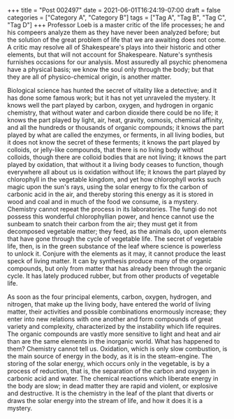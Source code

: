 +++
title = "Post 002497"
date = 2021-06-01T16:24:19-07:00
draft = false
categories = ["Category A", "Category B"]
tags = ["Tag A", "Tag B", "Tag C", "Tag D"]
+++
Professor Loeb is a master critic of the life processes; he and his compeers analyze them as they have never been analyzed before; but the solution of the great problem of life that we are awaiting does not come. A critic may resolve all of Shakespeare's plays into their historic and other elements, but that will not account for Shakespeare. Nature's synthesis furnishes occasions for our analysis. Most assuredly all psychic phenomena have a physical basis; we know the soul only through the body; but that they are all of physico-chemical origin, is another matter.

Biological science has hunted the secret of vitality like a detective; and it has done some famous work; but it has not yet unraveled the mystery. It knows well the part played by carbon, oxygen, and hydrogen in organic chemistry, that without water and carbon dioxide there could be no life; it knows the part played by light, air, heat, gravity, osmosis, chemical affinity, and all the hundreds or thousands of organic compounds; it knows the part played by what are called the enzymes, or ferments, in all living bodies, but it does not know the secret of these ferments; it knows the part played by colloids, or jelly-like compounds, that there is no living body without colloids, though there are colloid bodies that are not living; it knows the part played by oxidation, that without it a living body ceases to function, though everywhere all about us is oxidation without life; it knows the part played by chlorophyll in the vegetable kingdom, and yet how chlorophyll works such magic upon the sun's rays, using the solar energy to fix the carbon of carbonic acid in the air, and thereby storing this energy as it is stored in wood and coal and in much of the food we consume, is a mystery. Chemistry cannot repeat the process in its laboratories. The fungi do not possess this wonderful chlorophyllian power, and hence cannot use the sunbeam to snatch their carbon from the air; they must get it from decomposed vegetable matter; they feed, as the animals do, upon elements that have gone through the cycle of vegetable life. The secret of vegetable life, then, is in the green substance of the leaf where science is powerless to unlock it. Conjure with the elements as it may, it cannot produce the least speck of living matter. It can by synthesis produce many of the organic compounds, but only from matter that has already been through the organic cycle. It has lately produced rubber, but from other products of vegetable life.

As soon as the four principal elements, carbon, oxygen, hydrogen, and nitrogen, that make up the living body, have entered the world of living matter, their activities and possible combinations enormously increase; they enter into new relations with one another and form compounds of great variety and complexity, characterized by the instability which life requires. The organic compounds are vastly more sensitive to light and heat and air than are the same elements in the inorganic world. What has happened to them? Chemistry cannot tell us. Oxidation, which is only slow combustion, is the main source of energy in the body, as it is in the steam-engine. The storing of the solar energy, which occurs only in the vegetable, is by a process of reduction, that is, the separation of the carbon and oxygen in carbonic acid and water. The chemical reactions which liberate energy in the body are slow; in dead matter they are rapid and violent, or explosive and destructive. It is the chemistry in the leaf of the plant that diverts or draws the solar energy into the stream of life, and how it does it is a mystery.
